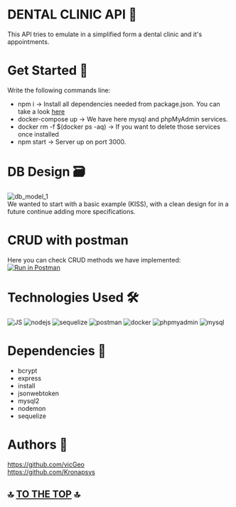 # DENTAL CLINIC API 🦷
This API tries to emulate in a simplified form a dental clinic and it's appointments.

# Get Started 🚀 
Write the following commands line: </br>
- npm i -> Install all dependencies needed from package.json. You can take a look <a href="#Dependencies">here</a> </br>
- docker-compose up -> We have here mysql and phpMyAdmin services.
- docker rm -f $(docker ps -aq) -> If you want to delete those services once installed </br>
- npm start -> Server up on port 3000.

# DB Design 🗃️
![db_model_1](https://i.imgur.com/QW4bFMr.png) </br>
We wanted to start with a basic example (KISS), with a clean design for in a future continue adding more specifications.

# CRUD with postman 
Here you can check CRUD methods we have implemented:</br>
[![Run in Postman](https://run.pstmn.io/button.svg)](https://app.getpostman.com/run-collection/6811309086d48fd811da)

# Technologies Used 🛠️
![JS](https://i.imgur.com/lDoNwKn.png)
![nodejs](https://i.imgur.com/JsJ02dB.png)
![sequelize](https://i.imgur.com/iHrvOYd.png)
![postman](https://i.imgur.com/cXur21z.png)
![docker](https://i.imgur.com/QuJ9kSb.png)
![phpmyadmin](https://i.imgur.com/UR7pSGr.png)
![mysql](https://i.imgur.com/RNewBCi.png)


# Dependencies 🦾
- bcrypt </br>
- express </br>
- install </br>
- jsonwebtoken </br>
- mysql2 </br>
- nodemon </br>
- sequelize </br>

# Authors 🧐
https://github.com/vicGeo</br>
https://github.com/Kronapsys

<h2> 🔝 <a href="#Get Started"> TO THE TOP</a> 🔝 </h2>
